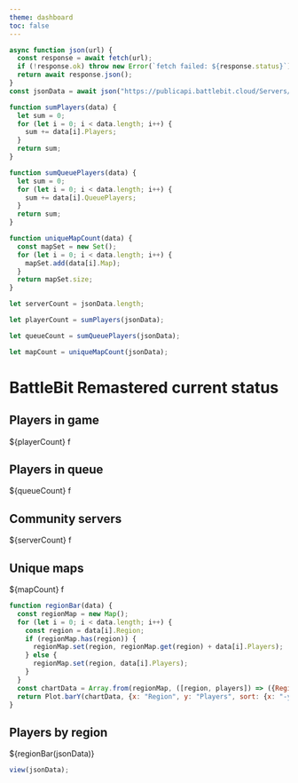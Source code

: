 ```yaml
---
theme: dashboard
toc: false
---
```


```js
async function json(url) {
  const response = await fetch(url);
  if (!response.ok) throw new Error(`fetch failed: ${response.status}`);
  return await response.json();
}
const jsonData = await json("https://publicapi.battlebit.cloud/Servers/GetServerList");
```

```js
function sumPlayers(data) {
  let sum = 0;
  for (let i = 0; i < data.length; i++) {
    sum += data[i].Players;
  }
  return sum;
}

function sumQueuePlayers(data) {
  let sum = 0;
  for (let i = 0; i < data.length; i++) {
    sum += data[i].QueuePlayers;
  }
  return sum;
}

function uniqueMapCount(data) {
  const mapSet = new Set();
  for (let i = 0; i < data.length; i++) {
    mapSet.add(data[i].Map);
  }
  return mapSet.size;
}

let serverCount = jsonData.length;

let playerCount = sumPlayers(jsonData);

let queueCount = sumQueuePlayers(jsonData);

let mapCount = uniqueMapCount(jsonData);
```

# BattleBit Remastered current status

<div class="grid grid-cols-4">
<a class="card" style="color: inherit;">
    <h2>Players in game</h2>
    <span class="big">${playerCount}</span>
    <span class="muted">f</span>
  </a>
  <a class="card" style="color: inherit;">
    <h2>Players in queue</h2>
    <span class="big">${queueCount}</span>
    <span class="muted">f</span>
  </a>
  <a class="card" style="color: inherit;">
    <h2>Community servers</h2>
    <span class="big">${serverCount}</span>
    <span class="muted">f</span>
  </a>
  <a class="card" style="color: inherit;">
    <h2>Unique maps</h2>
    <span class="big">${mapCount}</span>
    <span class="muted">f</span>
  </a>
</div>

```js
function regionBar(data) {
  const regionMap = new Map();
  for (let i = 0; i < data.length; i++) {
    const region = data[i].Region;
    if (regionMap.has(region)) {
      regionMap.set(region, regionMap.get(region) + data[i].Players);
    } else {
      regionMap.set(region, data[i].Players);
    }
  }
  const chartData = Array.from(regionMap, ([region, players]) => ({Region: region, Players: players}));
  return Plot.barY(chartData, {x: "Region", y: "Players", sort: {x: "-y"}}).plot()
}
```
<div class="grid grid-cols-4">
<a class="card" style="color: inherit;">
    <h2>Players by region</h2>
    <span class="big">${regionBar(jsonData)}</span>
  </a>
</div>

```js
view(jsonData);
```